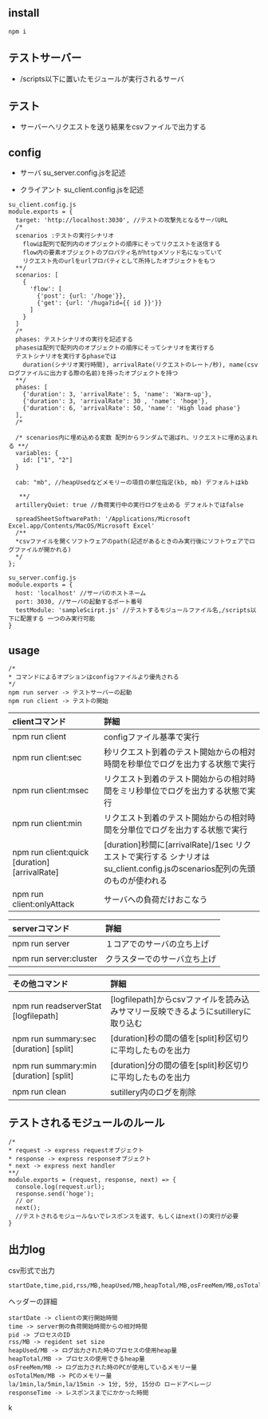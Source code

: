 ## install

```
npm i

```

## テストサーバー
- /scripts以下に置いたモジュールが実行されるサーバ

## テスト
- サーバーへリクエストを送り結果をcsvファイルで出力する

## config
- サーバ
su_server.config.jsを記述

- クライアント
su_client.config.jsを記述

```
su_client.config.js
module.exports = {
  target: 'http://localhost:3030', //テストの攻撃先となるサーバURL
  /*
  scenarios :テストの実行シナリオ
    flowは配列で配列内のオブジェクトの順序にそってリクエストを送信する
    flow内の要素オブジェクトのプロパティ名がhttpメソッド名になっていて
    リクエスト先のurlをurlプロパティとして所持したオブジェクトをもつ
  **/
  scenarios: [
    {
      'flow': [
        {'post': {url: '/hoge'}},
        {'get': {url: '/huga?id={{ id }}'}} 
      ]
    }
  ]
  /*
  phases: テストシナリオの実行を記述する
  phasesは配列で配列内のオブジェクトの順序にそってシナリオを実行する
  テストシナリオを実行するphaseでは
    duration(シナリオ実行時間), arrivalRate(リクエストのレート/秒), name(csvログファイルに出力する際の名前)を持ったオブジェクトを持つ
  **/
  phases: [
    {'duration': 3, 'arrivalRate': 5, 'name': 'Warm-up'},
    {'duration': 3, 'arrivalRate': 30 , 'name': 'hoge'},
    {'duration': 6, 'arrivalRate': 50, 'name': 'High load phase'}
  ],
  /*
  
  /* scenarios内に埋め込める変数 配列からランダムで選ばれ、リクエストに埋め込まれる **/
  variables: {
    id: ["1", "2"]
  }

  cab: "mb", //heapUsedなどメモリーの項目の単位指定(kb, mb) デフォルトはkb

   **/
  artilleryQuiet: true //負荷実行中の実行ログを止める デフォルトではfalse

  spreadSheetSoftwarePath: '/Applications/Microsoft Excel.app/Contents/MacOS/Microsoft Excel'
  /**
  *csvファイルを開くソフトウェアのpath(記述があるときのみ実行後にソフトウェアでログファイルが開かれる)
  */
};

su_server.config.js
module.exports = {
  host: 'localhost' //サーバのホストネーム
  port: 3030, //サーバの起動するポート番号
  testModule: 'sampleScirpt.js' //テストするモジュールファイル名,/scripts以下に配置する 一つのみ実行可能
}
```

## usage

```
/*
* コマンドによるオプションはconfigファイルより優先される
*/
npm run server -> テストサーバーの起動
npm run client -> テストの開始
```

|clientコマンド|詳細
|:---|:---|
|npm run client|configファイル基準で実行
|npm run client:sec|秒リクエスト到着のテスト開始からの相対時間を秒単位でログを出力する状態で実行
|npm run client:msec|リクエスト到着のテスト開始からの相対時間をミリ秒単位でログを出力する状態で実行
|npm run client:min|リクエスト到着のテスト開始からの相対時間を分単位でログを出力する状態で実行
|npm run client:quick [duration] [arrivalRate]| [duration]秒間に[arrivalRate]/1sec リクエストで実行する シナリオはsu_client.config.jsのscenarios配列の先頭のものが使われる
|npm run client:onlyAttack|サーバへの負荷だけおこなう

|serverコマンド|詳細
|:---|:---|
|npm run server|１コアでのサーバの立ち上げ
|npm run server:cluster|クラスターでのサーバ立ち上げ

|その他コマンド|詳細
|:--|:--|
|npm run readserverStat [logfilepath]|[logfilepath]からcsvファイルを読み込みサマリー反映できるようにsutilleryに取り込む
|npm run summary:sec [duration] [split]|[duration]秒の間の値を[split]秒区切りに平均したものを出力
|npm run summary:min [duration] [split]|[duration]分の間の値を[split]秒区切りに平均したものを出力
|npm run clean|sutillery内のログを削除

## テストされるモジュールのルール
```
/*
* request -> express requestオブジェクト
* response -> express responseオブジェクト
* next -> express next handler
**/
module.exports = (request, response, next) => {
  console.log(request.url);
  response.send('hoge');
  // or
  next();
  //テストされるモジュールないでレスポンスを返す、もしくはnext()の実行が必要
}
```
## 出力log
csv形式で出力
```
startDate,time,pid,rss/MB,heapUsed/MB,heapTotal/MB,osFreeMem/MB,osTotalMem/MB,la/1min,la/5min,la/15min,statusCode,responseTime
```
ヘッダーの詳細
```
startDate -> clientの実行開始時間
time -> server側の負荷開始時間からの相対時間
pid -> プロセスのID
rss/MB -> regident set size
heapUsed/MB -> ログ出力された時のプロセスの使用heap量
heapTotal/MB -> プロセスの使用できるheap量
osFreeMem/MB -> ログ出力された時のPCが使用しているメモリー量
osTotalMem/MB -> PCのメモリー量
la/1min,la/5min,la/15min -> 1分, 5分, 15分の ロードアベレージ
responseTime -> レスポンスまでにかかった時間

```

k